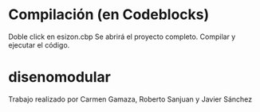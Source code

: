 # Compilación (en Codeblocks)
Doble click en esizon.cbp
Se abrirá el proyecto completo. 
Compilar y ejecutar el código.

# disenomodular

Trabajo realizado por Carmen Gamaza, Roberto Sanjuan y Javier Sánchez